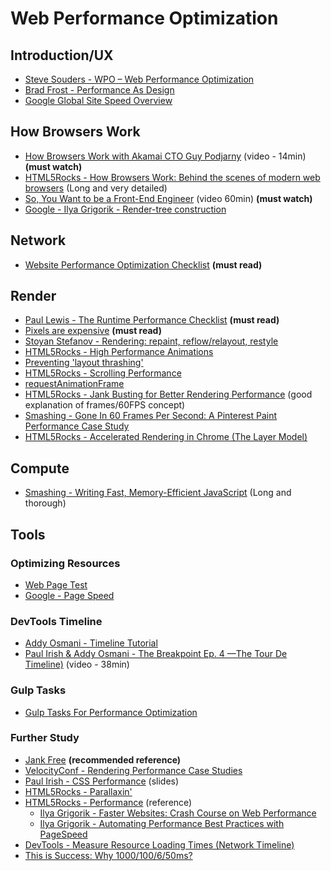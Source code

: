 # Web Performance Optimization

## Introduction/UX

- [Steve Souders - WPO – Web Performance Optimization](http://www.stevesouders.com/blog/2010/05/07/wpo-web-performance-optimization/)
- [Brad Frost - Performance As Design](http://bradfrost.com/blog/post/performance-as-design/)
- [Google Global Site Speed Overview](https://analytics.googleblog.com/2012/04/global-site-speed-overview-how-fast-are.html)

## How Browsers Work

- [How Browsers Work with Akamai CTO Guy Podjarny](https://www.youtube.com/watch?v=401E5A4Tges) (video - 14min) **(must watch)**
- [HTML5Rocks - How Browsers Work: Behind the scenes of modern web browsers](https://www.html5rocks.com/en/tutorials/internals/howbrowserswork/) (Long and very detailed)
- [So, You Want to be a Front-End Engineer](https://youtu.be/Lsg84NtJbmI) (video 60min) **(must watch)**
- [Google - Ilya Grigorik - Render-tree construction](https://developers.google.com/web/fundamentals/performance/critical-rendering-path/render-tree-construction?hl=en)

## Network

- [Website Performance Optimization Checklist](http://lab.abhinayrathore.com/website-performance-optimization-checklist/) **(must read)**

## Render

- [Paul Lewis - The Runtime Performance Checklist](https://calendar.perfplanet.com/2013/the-runtime-performance-checklist/) **(must read)**
- [Pixels are expensive](https://aerotwist.com/blog/pixels-are-expensive/) **(must read)**
- [Stoyan Stefanov - Rendering: repaint, reflow/relayout, restyle](http://www.phpied.com/rendering-repaint-reflowrelayout-restyle/)
- [HTML5Rocks - High Performance Animations](https://www.html5rocks.com/en/tutorials/speed/high-performance-animations/)
- [Preventing 'layout thrashing'](http://wilsonpage.co.uk/preventing-layout-thrashing/)
- [HTML5Rocks - Scrolling Performance](https://www.html5rocks.com/en/tutorials/speed/scrolling/)
- [requestAnimationFrame](http://creativejs.com/resources/requestanimationframe/)
- [HTML5Rocks - Jank Busting for Better Rendering Performance](https://www.html5rocks.com/en/tutorials/speed/rendering/) (good explanation of frames/60FPS concept)
- [Smashing - Gone In 60 Frames Per Second: A Pinterest Paint Performance Case Study](https://www.smashingmagazine.com/2013/06/pinterest-paint-performance-case-study/)
- [HTML5Rocks - Accelerated Rendering in Chrome (The Layer Model)](https://www.html5rocks.com/en/tutorials/speed/layers/)

## Compute

- [Smashing - Writing Fast, Memory-Efficient JavaScript](https://www.smashingmagazine.com/2012/11/writing-fast-memory-efficient-javascript/) (Long and thorough)

## Tools

### Optimizing Resources

- [Web Page Test](http://www.webpagetest.org/)
- [Google - Page Speed](https://developers.google.com/speed/pagespeed/)

### DevTools Timeline

- [Addy Osmani - Timeline Tutorial](https://addyosmani.com/blog/performance-optimisation-with-timeline-profiles/)
- [Paul Irish & Addy Osmani - The Breakpoint Ep. 4 —The Tour De Timeline)](https://www.youtube.com/watch?v=WpqZ0LjNU5A) (video - 38min)

### Gulp Tasks

- [Gulp Tasks For Performance Optimization](http://yeoman.io/blog/performance-optimization.html)

### Further Study

- [Jank Free](http://jankfree.org/) **(recommended reference)**
- [VelocityConf - Rendering Performance Case Studies](https://speakerdeck.com/addyosmani/velocityconf-rendering-performance-case-studies?slide=29)
- [Paul Irish - CSS Performance](http://goo.gl/o40Zz) (slides)
- [HTML5Rocks - Parallaxin'](https://www.html5rocks.com/en/tutorials/speed/parallax/)
- [HTML5Rocks - Performance](https://www.html5rocks.com/en/features/performance) (reference)
  - [Ilya Grigorik - Faster Websites: Crash Course on Web Performance](https://www.igvita.com/2013/01/15/faster-websites-crash-course-on-web-performance/)
  - [Ilya Grigorik - Automating Performance Best Practices with PageSpeed](https://www.youtube.com/watch?v=uR5urTx8S4E)
- [DevTools - Measure Resource Loading Times (Network Timeline)](https://developers.google.com/web/tools/chrome-devtools/network-performance/resource-loading)
- [This is Success: Why 1000/100/6/50ms?](http://kendsnyder.com/this-is-success-why-1000-100-6-50ms/)
